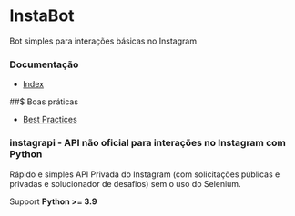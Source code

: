 # InstaBot
Bot simples para interações básicas no Instagram

### Documentação
* [Index](https://subzeroid.github.io/instagrapi/)

##$ Boas práticas
* [Best Practices](https://subzeroid.github.io/instagrapi/usage-guide/best-practices.html)


### instagrapi - API não oficial para interações no Instagram com Python
Rápido e simples API Privada do Instagram (com solicitações públicas e privadas e solucionador de desafios) sem o uso do Selenium.

Support **Python >= 3.9**
